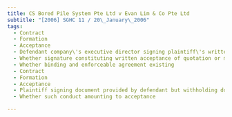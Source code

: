 ```yaml
---
title: CS Bored Pile System Pte Ltd v Evan Lim & Co Pte Ltd 
subtitle: "[2006] SGHC 11 / 20\_January\_2006"
tags:
  - Contract
  - Formation
  - Acceptance
  - Defendant company\'s executive director signing plaintiff\'s written quotation, placing defendant\'s stamp on quotation and writing note that terms and conditions of quotation to be agreed above signature
  - Whether signature constituting written acceptance of quotation or mere acknowledgment
  - Whether binding and enforceable agreement existing
  - Contract
  - Formation
  - Acceptance
  - Plaintiff signing document provided by defendant but withholding document from defendant
  - Whether such conduct amounting to acceptance

---
```


